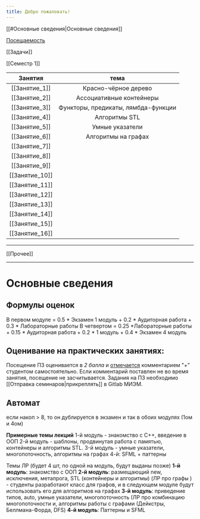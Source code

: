 ```yaml
---
title: Добро пожаловать!
---
```

[[#Основные сведения|Основные сведения]] 

[Посещаемость](https://docs.google.com/spreadsheets/d/1-z5g3qONlWRbUw1o7h92xSSIezMLCQ-N9SXuvzgX3FQ/edit#gid=345573070)

[[Задачи]]

[[Семестр 1]]

|    Занятия     |                тема                 |
| :------------: | :---------------------------------: |
| [[Занятие_1]]  |        Красно-чёрное дерево         |
| [[Занятие_2]]  |      Ассоциативные контейнеры       |
| [[Занятие_3]]  | Функторы, предикаты, лямбда-функции |
| [[Занятие_4]]  |            Алгоритмы STL            |
| [[Занятие_5]]  |           Умные указатели           |
| [[Занятие_6]]  |         Алгоритмы на графах         |
| [[Занятие_7]]  |                                     |
| [[Занятие_8]]  |                                     |
| [[Занятие_9]]  |                                     |
| [[Занятие_10]] |                                     |
| [[Занятие_11]] |                                     |
| [[Занятие_12]] |                                     |
| [[Занятие_13]] |                                     |
| [[Занятие_14]] |                                     |
| [[Занятие_15]] |                                     |
| [[Занятие_16]] |                                     |

---
[[Прочее]] 

---
# Основные сведения 

## **Формулы оценок**
В первом модуле = 0.5 * Экзамен 1 модуль + 0.2 * Аудиторная работа + 0.3 * Лабораторные работы
В четвертом = 0.25 *Лабораторные работы + 0.15 * Аудиторная работа + 0.2 *  1 модуль + 0.4 * Экзамен  4 модуль

## **Оценивание на практических занятиях**:
Посещение ПЗ оценивается в *2 балла* и [отмечается](https://docs.google.com/spreadsheets/d/1-z5g3qONlWRbUw1o7h92xSSIezMLCQ-N9SXuvzgX3FQ/edit#gid=0) комментарием "+" студентом самостоятельно. Если комментарий поставлен не во время занятия, посещение не засчитывается. Задания на ПЗ необходимо [[Отправка семинаров|прикреплять]]  в Gitlab МИЭМ.

## **Автомат**
если накоп > 8, то он дублируется в экзамен
и так в обоих модулях (1ом и 4ом)

**Примерные темы лекций**
1-й модуль - знакомство с С++, введение в ООП
2-й модуль - шаблоны,  продвинутая работа с памятью,   контейнеры и алгоритмы STL.
3-й модуль - умные указатели, многопоточность, алгоритмы на графах
4-й: SFML + паттерны


Темы ЛР (будет 4 шт, по одной на модуль, будут выданы позже)
**1-й модуль**: знакомство с ООП
**2-й модуль**: размещающий new, исключения, метапрога, STL (контейнеры и алгоритмы) (ЛР про графы ) - студенты разработают класс для графов, и в следующем модуле будут использовать его для алгоритмов на графах
**3-й модуль**: приведение типов, auto, умные указатели, многопоточность (ЛР про  комбинацию многопоточности и, алгоритмы работы с графами (Дейкстры, Беллмана-Форда, DFS) 
**4-й модуль**: Паттерны и SFML 